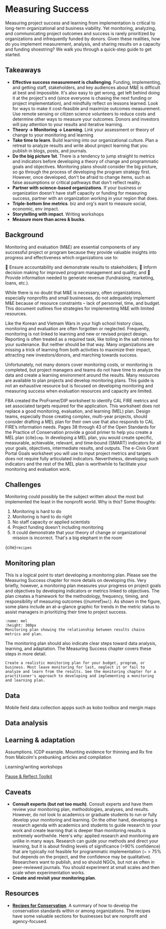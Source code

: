 # Measuring Success
Measuring project success and learning from implementation is critical to long-term organizational and business viability. Yet monitoring, analyzing, and communicating project outcomes and success is rarely prioritized by organizations and infrequently funded by donors. Given these realities, how do you implement measurement, analysis, and sharing results on a capacity and funding shoestring? We walk you through a quick-step guide to get started.

## Takeaways
- **Effective success measurement is challenging**. Funding, implementing, and getting staff, stakeholders, and key audiences about M&E is difficult at best and impossible. It's also easy to get wrong, get left behind doing it at the project's end (since everyone is chasing the next funding or project implementation), and mindfully reflect on lessons learned. Look for ways to make it cost-feasible and maximize outcomes measurement.  Use remote sensing or citizen science volunteers to reduce costs and determine other ways to measure your outcomes. Donors and investors will pay attention to your results and iterative learning.
- **Theory -> Monitoring -> Learning**. Link your assessment or theory of change to your monitoring and learning
- **Take time to learn**. Build learning into our organizational culture. Plan a retreat to analyze results and write about project learning that you publish in blogs, posts, and journals.
- **Do the big picture 1st**. There is a tendency to jump straight to metrics and indicators before developing a theory of change and programmatic goals and objectives. Monitoring plans should consider the big picture, so go through the process of developing the program strategy first. However, once developed, don't be afraid to change items, such as false assumptions or critical pathways that don't reflect reality.
- **Partner with science-based organizations**. If your business or organization doesn't have staff capacity or funding for measuring success, partner with an organization working in your region that does.
- **Triple-bottom line metrics**. biz and org's want to measure social, economic, env impact.
- **Storytelling with impact**. Writing workshops
- **Measure more than acres & bucks**. 


## Background
Monitoring and evaluation (M&E) are essential components of any successful project or program because they provide valuable insights into progress and effectiveness which organizations use to:

🎯 Ensure accountability and demonstrate results to stakeholders;
🎯 Inform decision making for improved program management and quality; and
🎯 Provide information needed to generate revenue (fundraising, marketing, loans, etc.).

While there is no doubt that M&E is necessary, often organizations, especially nonprofits and small businesses, do not adequately implement M&E because of resource constraints – lack of personnel, time, and budget. This document outlines five strategies for implementing M&E with limited resources.


Like the Korean and Vietnam Wars in your high school history class, monitoring and evaluation are often forgotten or neglected. Frequently, monitoring is not linked to learning and new or revised project design. Reporting is often treated as a required task, like toiling in the salt mines for your sustenance. But neither should be that way. Many organizations are missing a trick of learning from both activities to maximize their impact, attracting new investors/donors, and marching towards success. 

Unfortunately, not many donors cover monitoring costs, or monitoring is completed, but project managers and teams do not have time to analyze the data and create a learning environment around the results. Many resources are available to plan projects and develop monitoring plans. This guide is not an exhaustive resource but is focused on developing monitoring and measuring success when evaluation resources and capacity are limited.

FBA created the ProFrame/DIP worksheet to identify CAL FIRE metrics and set associated targets required for the application. This worksheet does not replace a good monitoring, evaluation, and learning (MEL) plan. Design teams, especially those creating complex, multi-year projects, should consider drafting a MEL plan for their own use that also responds to CAL FIRE’s information needs. Pages 38 through 43 of the Open Standards for the Practice of Conservation provide a good primer to help you create a MEL plan {cite}`cmp`. In developing a MEL plan, you would create specific, measurable, achievable, relevant, and time‑bound (SMART) indicators for all your goals, objectives, intermediate results, and outputs. The e-Civis Grant Portal Goals worksheet you will use to input project metrics and targets does not require fully articulated indicators. Nevertheless, developing such indicators and the rest of the MEL plan is worthwhile to facilitate your monitoring and evaluation work.

## Challenges
Monitoring could possibly be the subject written about the most but implemented the least in the nonprofit world. Why is this? Some thoughts:

1. Monitoring is hard to do
2. Monitoring is hard to do right
3. No staff capacity or applied scientists
4. Project funding doesn't including monitoring
5. It could demonstrate that your theory of change or organizational mission is incorrect. That's a big elephant in the room

{cite}`recipes`

## Monitoring plan
This is a logical point to start developing a monitoring plan. Please see the Measuring Success chapter for more details on developing this. Very briefly, however, a monitoring plan measures your progress on project goals and objectives by developing indicators or metrics linked to objectives. The plan creates a framework for the methodology, frequency, timing, and responsibility of measuring outcomes ({numref}`mel`). As shown in the figure, some plans include an at-a-glance graphic for trends in the metric status to assist managers in prioritizing their time to project success.

```{figure} /figures/mel.png
:name: mel
:height: 300px
Monitoring plan showing the relationship between results chains metrics and plan.
```

The monitoring plan should also indicate clear steps toward data analysis, learning, and adaptation. The Measuring Success chapter covers these steps in more detail.

```{caution}
Create a realistic monitoring plan for your budget, program, or business. Most leave monitoring for last, neglect it or fail to analyze and learn from the results. See the monitoring chapter for a practitioner's approach to developing and implementing a monitoring and learning plan.
```

## Data
Mobile field data collection appps such as kobo toolbox and mergin maps

## Data analysis

## Learning & adaptation
Assumptions. ICDP example. Mounting evidence for thinning and Rx fire from Malcolm's prebunking articles and compilation

Learning/writing workshops

[Pause & Reflect Toolkit](https://biodiversitylinks.org/library/resources/pause-and-reflect-toolkit.pdf/view)


## Caveats
- **Consult experts (but not too much)**. Consult experts and have them review your monitoring plan, methodologies, analyses, and results. However, do not look to academics or graduate students to run or fully develop your monitoring and learning. On the other hand, developing a research agenda with academics and students to guide research to your work and create learning that is deeper than monitoring results is extremely worthwhile. Here's why: applied research and monitoring are unlike in many ways. Research can guide your methods and direct your learning, but it is about finding levels of significance (>90% confidence) that are typically not feasible for programmatic implementation (~ > 75% but depends on the project, and the confidence may be qualitative). Researchers want to publish, and so should NGOs, but not as often in peer-reviewed journals. You should experiment at small scales and then scale when experimentation works. 
- **Create and revisit your monitoring plan**. 

## Resources
- **[Recipes for Conservation](http://gg.gg/1anhaa)**. A summary of how to develop the conservation standards within or among organizations. The recipes have some valuable sections for businesses but are nonprofit and agency-focused.